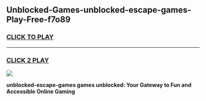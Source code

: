 
## Unblocked-Games-unblocked-escape-games-Play-Free-f7o89
<h3>
<a href="https://premium76.site?title=unblocked-escape-games&ref=23A">CLICK TO PLAY</a></h3>
<hr>

<h3>
<a href="https://premium76.site?title=unblocked-escape-games&ref=23A">CLICK 2 PLAY</a>
  
</h3>

<a href="https://premium76.site?title=unblocked-escape-games&ref=23A"><img src="https://clearcache.store/games.png"></a>


**unblocked-escape-games games unblocked: Your Gateway to Fun and Accessible Online Gaming**
